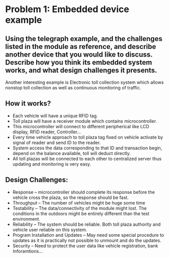 # Problem 1: Embedded device example
## Using the telegraph example, and the challenges listed in the module as reference, and describe another device that you would like to discuss. Describe how you think its embedded system works, and what design challenges it presents.

Another interesting example is Electronic toll collection system which allows nonstop toll collection as well as continuous monitoring of traffic.

## How it works?
* Each vehicle will have a unique RFID tag.
* Toll plaza will have a receiver module which contains microcontroller.
* This microcontroller will connect to different peripherical like LCD display, RFID reader, Controller…
* Every time vehicle approach to toll plaza tag fixed on vehicle activate by signal of reader and send ID to the reader.
* System access the data corresponding to that ID and transaction begin, depend on the balance available, toll will deduct directly.
* All toll plazas will be connected to each other to centralized server thus updating and monitoring is very easy.

## Design  Challenges:
* Response – microcontroller should complete its response before the vehicle cross the plaza, so the response should be fast.
* Throughput – The number of vehicles might be huge some time
* Testability – The data/connectivity of the module might lost. The conditions in the outdoors might be entirely different than the test environment.
* Reliability – The system should be reliable. Both toll plaza authority and vehicle user reliable on this system.
* Program Installation and Updates – May need some special procedure to updates as it is practically not possible to unmount and do the updates.
* Security – Need to protect the user data like vehicle registration, bank Inforamtions…  
